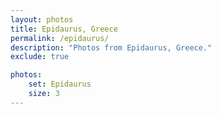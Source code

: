 ```yaml
---
layout: photos
title: Epidaurus, Greece
permalink: /epidaurus/
description: "Photos from Epidaurus, Greece."
exclude: true

photos:
    set: Epidaurus
    size: 3
---
```

